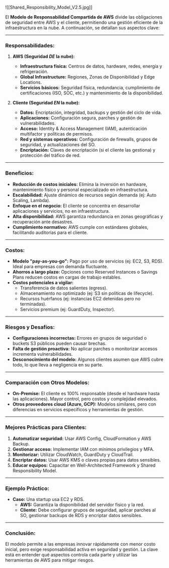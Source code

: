 
![[Shared_Responsibility_Model_V2.5.jpg]]

El **Modelo de Responsabilidad Compartida de AWS** divide las obligaciones de seguridad entre AWS y el cliente, permitiendo una gestión eficiente de la infraestructura en la nube. A continuación, se detallan sus aspectos clave:

---

### **Responsabilidades:**
1. **AWS (Seguridad *DE* la nube):**
   - **Infraestructura física:** Centros de datos, hardware, redes, energía y refrigeración.
   - **Global Infrastructure:** Regiones, Zonas de Disponibilidad y Edge Locations.
   - **Servicios básicos:** Seguridad física, redundancia, cumplimiento de certificaciones (ISO, SOC, etc.) y mantenimiento de la disponibilidad.

2. **Cliente (Seguridad *EN* la nube):**
   - **Datos:** Encriptación, integridad, backups y gestión del ciclo de vida.
   - **Aplicaciones:** Configuración segura, parches y gestión de vulnerabilidades.
   - **Acceso:** Identity & Access Management (IAM), autenticación multifactor y políticas de permisos.
   - **Red y sistemas operativos:** Configuración de firewalls, grupos de seguridad, y actualizaciones del SO.
   - **Encriptación:** Claves de encriptación (si el cliente las gestiona) y protección del tráfico de red.

---

### **Beneficios:**
- **Reducción de costos iniciales:** Elimina la inversión en hardware, mantenimiento físico y personal especializado en infraestructura.
- **Escalabilidad:** Ajuste dinámico de recursos según demanda (ej: Auto Scaling, Lambda).
- **Enfoque en el negocio:** El cliente se concentra en desarrollar aplicaciones y servicios, no en infraestructura.
- **Alta disponibilidad:** AWS garantiza redundancia en zonas geográficas y recuperación ante desastres.
- **Cumplimiento normativo:** AWS cumple con estándares globales, facilitando auditorías para el cliente.

---

### **Costos:**
- **Modelo "pay-as-you-go":** Pago por uso de servicios (ej: EC2, S3, RDS). Ideal para empresas con demanda fluctuante.
- **Ahorros a largo plazo:** Opciones como Reserved Instances o Savings Plans reducen costos en cargas de trabajo estables.
- **Costos potenciales a vigilar:**
  - Transferencia de datos salientes (egress).
  - Almacenamiento no optimizado (ej: S3 sin políticas de lifecycle).
  - Recursos huérfanos (ej: instancias EC2 detenidas pero no terminadas).
  - Servicios premium (ej: GuardDuty, Inspector).

---

### **Riesgos y Desafíos:**
- **Configuraciones incorrectas:** Errores en grupos de seguridad o buckets S3 públicos pueden causar brechas.
- **Falta de gestión proactiva:** No aplicar parches o monitorizar accesos incrementa vulnerabilidades.
- **Desconocimiento del modelo:** Algunos clientes asumen que AWS cubre todo, lo que lleva a negligencia en su parte.

---

### **Comparación con Otros Modelos:**
- **On-Premise:** El cliente es 100% responsable (desde el hardware hasta las aplicaciones). Mayor control, pero costos y complejidad elevados.
- **Otros proveedores cloud (Azure, GCP):** Modelos similares, pero con diferencias en servicios específicos y herramientas de gestión.

---

### **Mejores Prácticas para Clientes:**
1. **Automatizar seguridad:** Usar AWS Config, CloudFormation y AWS Backup.
2. **Gestionar acceso:** Implementar IAM con mínimos privilegios y MFA.
3. **Monitorizar:** Utilizar CloudWatch, GuardDuty y CloudTrail.
4. **Encriptar datos:** Usar AWS KMS o claves propias para datos sensibles.
5. **Educar equipos:** Capacitar en Well-Architected Framework y Shared Responsibility Model.

---

### **Ejemplo Práctico:**
- **Caso:** Una startup usa EC2 y RDS.
  - **AWS:** Garantiza la disponibilidad del servidor físico y la red.
  - **Cliente:** Debe configurar grupos de seguridad, aplicar parches al SO, gestionar backups de RDS y encriptar datos sensibles.

---

### **Conclusión:**
El modelo permite a las empresas innovar rápidamente con menor costo inicial, pero exige responsabilidad activa en seguridad y gestión. La clave está en entender qué aspectos controla cada parte y utilizar las herramientas de AWS para mitigar riesgos.